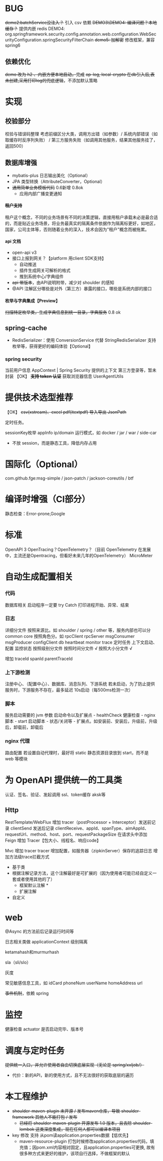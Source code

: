 # BUG

~~demo2:batchService没注入？~~ 引入 csv 依赖
~~DEMO3\DEMO4: 编译问题？本地缓存？~~ 提供内嵌 redis
DEMO4: org.springframework.security.config.annotation.web.configuration.WebSecurityConfiguration.springSecurityFilterChain
~~demo5: 加解密~~ 修改框架，兼容 spring6

## 依赖优化

~~demo 改为 h2 、内嵌方便本地启动，完成~~
~~op-log, local-crypto 在db引入后,表未创建,采用打印log的兜底逻辑~~，不添加默认策略

# 实现

## 校验部分

校验与错误码整理
考虑前缀区分大类，调用方出错（如参数）/ 系统内部错误（如取缓存时反序列失败） / 第三方服务失败（如调用其他服务，结果其他服务挂了，返回500）

## 数据库增强

- mybatis-plus 日志输出美化（Optional）
- JPA 类型转换（AttributeConverter，Optional）
- ~~通用简单业务模板代码~~ 0.6新增 0.8ok
    - 应用内部广播变更通知

#### ~~租户支持~~
租户这个概念，不同的业务场景有不同的决策逻辑，直接用租户承载未必是最合适的，而是贴近业务场景，将业务最真实的隔离条件依据作为隔离标更好，如地区，国家，公司主体等，否则随着业务的深入，技术会因为"租户"概念而被拖累。

#### api 文档
- open-api v3
- 接口上报到网关？【platform 用client SDK支持】
    - 自动推送
    - 插件生成网关可解析的格式
    - 推到系统中心/字典组件
- ~~api 带版本~~，由API说明附带，减少对 shoulder 的感知
- @API 注解区分哪些是对外（第三方）暴露的接口，哪些是系统内部的接口

#### 枚举与字典集成【Preview】
~~扫描特定枚举类，生成字典信息到统一目录，字典服务~~ 0.8 ok

## spring-cache
- RedisSerializer：使用 ConversionService 代替 StringRedisSerializer 支持枚举等，获得更好的编码体验【Optional】


### spring security

当前用户信息 AppContext | Spring Security 提供的上下文
第三方登录等，暂未封装
【OK】 ~~**支持 token 认证**~~
获取浏览器信息 UserAgentUtils

# 提供技术选型推荐

【OK】 ~~csv(xstream)、excel pdf(itextpdf) 导入导出 JsonPath~~

定时任务。

sessionKey枚举 appInfo ip/domain 运行模式，如 docker / jar / war / side-car
- 不放 session，而是静态工具，降低内存占用

# 国际化（Optional）

com.github.fge:msg-simple / json-patch / jackson-coreutils / btf


# 编译时增强（CI部分）

静态检查：Error-prone,Google

# 标准

OpenAPI 3
OpenTracing？OpenTelemetry？（目前 OpenTelemetry 在发展中，主流还是Opentracing，但看好未来几年的OpenTelemetry）
MicroMeter

# 自动生成配置相关

### 代码
数据库相关
启动程序一定要 try Catch 打印进程开始、异常、结束


### 日志

详细分文件 按照来源比。如 shoulder / spring / other 等，服务内部也可以分 common core 按照角色分。如 rpcClient rpcServer msgConsumer msgProducer
configClient db heartbeat monitor trace 定时任务 上下文启动、配置 监控状态 按照级别分文件 按照时间分文件 √ 按照大小分文件 √

增加 traceId spanId parentTraceId

### 上下游检测

注册中心、（配置中心）、数据库、消息队列、下游系统 若未启动，为了防止提供服务时，下游服务不存在，最多延迟 10s启动（每500ms检测一次）

### 脚本

服务启动需要的 jvm 参数 启动命令以及扩展点 - healthCheck 健康检查 - nginx 脚本 - start 启动脚本 - 状态/关闭等 - 扩展点。如安装前、安装后，升级前，升级后，卸载前，卸载后


### nginx 代理
路由配置
若设置自动代理时，最好将 static 静态资源目录放到 start，而不是 web 等模块


# 为 OpenAPI 提供统一的工具类
认证、签名、验证、发起调用 ssl、token缓存 aksk等

## Http

RestTemplate/WebFlux 增加 tracer（postProcessor + Interceptor）发送前记录 clientSend 发送后记录 clientReceive、appId、spanType、aimAppId、requestUrl、method、host、port、requestPackageSize
在请求头中添加
Feign 增加 Tracer【包大小、线程名、响应code】

Mvc 增加 tracer
tracer 增加配置，如服务器（zipkinServer）保存的追踪日志
增加方法级trace拦截方式
- 基于类
- 根据注解记录方法，这个注解最好是可扩展的（因为使用者可能已经自定义一套或者使用其他的了）
    - 框架默认注解 *
    - 扩展注解
- 自定义

# web

@Async 的方法前后记录运行时间等

日志相关类做 applicationContext 级别隔离

ketamahash和murmurhash

sla（sli/slo）

灰度

常见敏感信息工具，如 idCard phoneNum userName homeAddress url

~~事件机制~~，依赖 spring

# 监控
健康检查 actuator 是否启动完毕、版本号

# 调度与定时任务
~~提供统一入口，并允许使用者自由切换底层实现（无论是 spring/xxljob/）~~
- 代价：新的API，新的使用方式，且不无法很好的获取底层的遍历

# 本工程维护
- ~~shoulder-maven-plugin 未开源 / 发布maven仓库，导致 shoulder-framework 其他人不能打包 / 发布~~
  - ~~已经将 shoulder-maven-plugin 开源发布 1.0 版本，且去除 shoulder-lombok 这类深度集成，现在任何人都可以编译本项目~~
- key 修改 支持 从pom读application.properties数据【低优先】
  - maven-resource-plugin 打包时候修改application.properties代码，填充值；因pom.xml内容相对固定，且application.properties可更换, 故有很多种方式来更好的维护，该项自行选择，不做框架的默认
